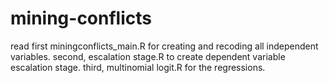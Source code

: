 # mining-conflicts
read first miningconflicts_main.R for creating and recoding all independent variables.
second, escalation stage.R to create dependent variable escalation stage.
third, multinomial logit.R for the regressions.
